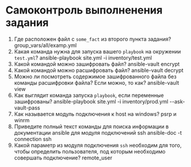 # Самоконтроль выполненения задания

1. Где расположен файл с `some_fact` из второго пункта задания?
	group_vars/all/examp.yml
2. Какая команда нужна для запуска вашего `playbook` на окружении `test.yml`?
	ansible-playbook site.yml -i inventory/test.yml
3. Какой командой можно зашифровать файл?
	ansible-vault encrypt <file path>
4. Какой командой можно расшифровать файл?
	ansible-vault decrypt <file path>
5. Можно ли посмотреть содержимое зашифрованного файла без команды расшифровки файла? Если можно, то как?
	ansible-vault view <file path>
6. Как выглядит команда запуска `playbook`, если переменные зашифрованы?
	ansible-playbook site.yml -i inventory/prod.yml --ask-vault-pass
7. Как называется модуль подключения к host на windows?
	psrp и winrm
8. Приведите полный текст команды для поиска информации в документации ansible для модуля подключений ssh
	ansible-doc -t connection ssh
9. Какой параметр из модуля подключения `ssh` необходим для того, чтобы определить пользователя, под которым необходимо совершать подключение?
	remote_user
